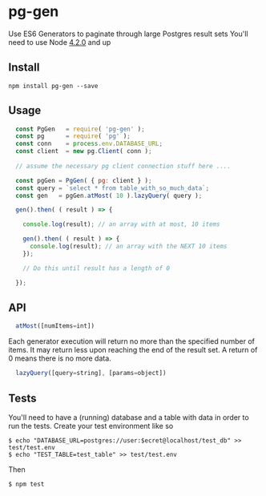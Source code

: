 # pg-gen

Use ES6 Generators to paginate through large Postgres result sets
You'll need to use Node [4.2.0](https://nodejs.org/en/blog/release/v4.2.0/) and up

## Install

```
npm install pg-gen --save
```

## Usage

```javascript
  const PgGen   = require( 'pg-gen' );
  const pg      = require( 'pg' );
  const conn    = process.env.DATABASE_URL;
  const client  = new pg.Client( conn );
  
  // assume the necessary pg client connection stuff here ....

  const pgGen = PgGen( { pg: client } );
  const query = `select * from table_with_so_much_data`;
  const gen   = pgGen.atMost( 10 ).lazyQuery( query );

  gen().then( ( result ) => {

    console.log(result); // an array with at most, 10 items

    gen().then( ( result ) => {
      console.log(result); // an array with the NEXT 10 items
    });

    // Do this until result has a length of 0

  });
```

## API
```javascript
  atMost([numItems=int]) 
```
Each generator execution will return no more than the specified number of items. It may return less upon reaching the end of the result set. A return of 0 means there is no more data.

```javascript 
  lazyQuery([query=string], [params=object]) 
```

## Tests
You'll need to have a (running) database and a table with data in order to run the tests. Create your test environment like so
```
$ echo "DATABASE_URL=postgres://user:$ecret@localhost/test_db" >> test/test.env
$ echo "TEST_TABLE=test_table" >> test/test.env
```

Then
```
$ npm test
```
